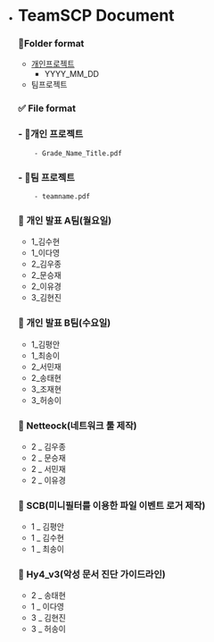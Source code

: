 - # TeamSCP Document


  ### 📁Folder format

  - [개인프로젝트](https://github.com/TeamSCP/2020_SummerVacation/tree/master/%EA%B0%9C%EC%9D%B8%20%ED%94%84%EB%A1%9C%EC%A0%9D%ED%8A%B8)
      - YYYY_MM_DD
  - 팀프로젝트

  ### ✅ File format

  ### - 📕개인 프로젝트
          - Grade_Name_Title.pdf 

  ### - 📕팀 프로젝트
          - teamname.pdf
          
  ### 📕 개인 발표 A팀(월요일)
  - 1_김수현
  - 1_이다영
  - 2_김우종
  - 2_문승재
  - 2_이유경
  - 3_김현진

  ### 📕 개인 발표 B팀(수요일)
  - 1_김평안
  - 1_최송이
  - 2_서민재
  - 2_송태현
  - 3_조재현
  - 3_허송이

  ### :orange_book: Netteock(네트워크 툴 제작)
  - 2 _ 김우종
  - 2 _ 문승재
  - 2 _ 서민재
  - 2 _ 이유경

  ### :orange_book: SCB(미니필터를 이용한 파일 이벤트 로거 제작)

  - 1 _ 김평안
  - 1 _ 김수현
  - 1 _ 최송이

  ### :orange_book: Hy4_v3(악성 문서 진단 가이드라인)

  - 2 _ 송태현
  - 1 _ 이다영
  - 3 _ 김현진
  - 3 _ 허송이
